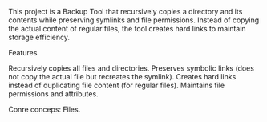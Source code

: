 This project is a Backup Tool that recursively copies a directory and its contents while preserving symlinks and file permissions. Instead of copying the actual content of regular files, the tool creates hard links to maintain storage efficiency.

Features

Recursively copies all files and directories.
Preserves symbolic links (does not copy the actual file but recreates the symlink).
Creates hard links instead of duplicating file content (for regular files).
Maintains file permissions and attributes.

Conre conceps: Files.
